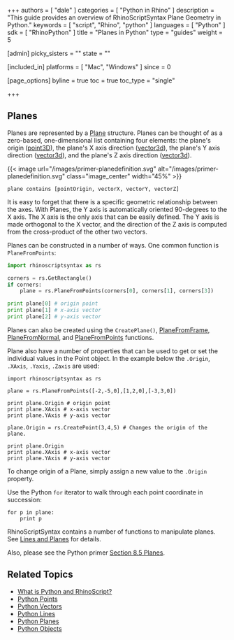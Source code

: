 +++
authors = [ "dale" ]
categories = [ "Python in Rhino" ]
description = "This guide provides an overview of RhinoScriptSyntax Plane Geometry in Python."
keywords = [ "script", "Rhino", "python" ]
languages = [ "Python" ]
sdk = [ "RhinoPython" ]
title = "Planes in Python"
type = "guides"
weight = 5

[admin]
picky_sisters = ""
state = ""

[included_in]
platforms = [ "Mac", "Windows" ]
since = 0

[page_options]
byline = true
toc = true
toc_type = "single"

+++

## Planes

Planes are represented by a [Plane](/api/RhinoCommon/html/T_Rhino_Geometry_Plane.htm) structure.  Planes  can be thought of as a zero-based, one-dimensional list containing four elements: the plane's origin ([point3D](/guides/rhinopython/python-rhinoscriptsyntax-points)), the plane's X axis direction ([vector3d](/guides/rhinopython/python-rhinoscriptsyntax-vectors)), the plane's Y axis direction ([vector3d](/guides/rhinopython/python-rhinoscriptsyntax-vectors)), and the plane's Z axis direction ([vector3d](/guides/rhinopython/python-rhinoscriptsyntax-vectors)).

{{< image url="/images/primer-planedefinition.svg" alt="/images/primer-planedefinition.svg" class="image_center" width="45%" >}}

```
plane contains [pointOrigin, vectorX, vectorY, vectorZ]
```

It is easy to forget that there is a specific geometric relationship between the axes.  With Planes, the Y axis is automatically oriented 90-degrees to the X axis.  The X axis is the only axis that can be easily defined.  The Y axis is made orthogonal to the X vector, and the direction of the Z axis is computed from the cross-product of the other two vectors.

Planes can be constructed in a number of ways. One common function is `PlaneFromPoints`:

```python
import rhinoscriptsyntax as rs

corners = rs.GetRectangle()
if corners:
    plane = rs.PlaneFromPoints(corners[0], corners[1], corners[3])

print plane[0] # origin point
print plane[1] # x-axis vector
print plane[2] # y-axis vector
```

Planes can also be created using the `CreatePlane()`, [PlaneFromFrame](/api/RhinoScriptSyntax/win/#collapse-PlaneFromFrame),  [PlaneFromNormal](/api/RhinoScriptSyntax/win/#collapse-PlaneFromNormal), and [PlaneFromPoints](/api/RhinoScriptSyntax/win/#collapse-PlaneFromPoints) functions.

Plane also have a number of properties that can be used to get or set the individual values in the Point object.  In the example below the `.Origin`, `.XAxis`, `.Yaxis`, `.Zaxis` are used:

```
import rhinoscriptsyntax as rs

plane = rs.PlaneFromPoints([-2,-5,0],[1,2,0],[-3,3,0])

print plane.Origin # origin point
print plane.XAxis # x-axis vector
print plane.YAxis # y-axis vector

plane.Origin = rs.CreatePoint(3,4,5) # Changes the origin of the plane.

print plane.Origin
print plane.XAxis # x-axis vector
print plane.YAxis # y-axis vector
```

To change origin of a Plane, simply assign a new value to the `.Origin` property.

Use the Python `for` iterator to walk through each point coordinate in succession:

```
for p in plane:
    print p
```

RhinoScriptSyntax contains a number of functions to manipulate planes.  See [Lines and Planes](/guides/rhinopython/python-rhinoscriptsyntax-line-plane-methods) for details.

Also, please see the Python primer [Section 8.5 Planes](/guides/rhinopython/primer-101/8-geometry/#85-planes).

## Related Topics

- [What is Python and RhinoScript?](/guides/rhinopython/what-are-python-rhinoscript)
- [Python Points](/guides/rhinopython/python-rhinoscriptsyntax-points)
- [Python Vectors](/guides/rhinopython/python-rhinoscriptsyntax-vectors)
- [Python Lines](/guides/rhinopython/python-rhinoscriptsyntax-lines)
- [Python Planes](/guides/rhinopython/python-rhinoscriptsyntax-planes)
- [Python Objects](/guides/rhinopython/python-rhinoscriptsyntax-objects)
